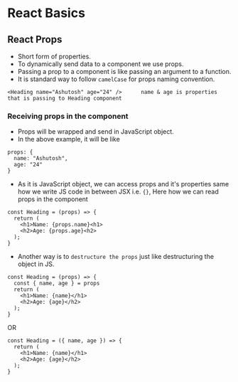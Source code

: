 # React Basics

## React Props
- Short form of properties.
- To dynamically send data to a component we use props.
- Passing a prop to a component is like passing an argument to a function.
- It is standard way to follow `camelCase` for props naming convention.
```
<Heading name="Ashutosh" age="24" />      name & age is properties that is passing to Heading component
```
### Receiving props in the component
- Props will be wrapped and send in JavaScript object.
- In the above example, it will be like
```
props: {
  name: "Ashutosh",
  age: "24"
}
```
- As it is JavaScript object, we can access props and it's properties same how we write JS code in between JSX i.e. `{}`, Here how we can read props in the component
```
const Heading = (props) => {
  return (
    <h1>Name: {props.name}<h1>
    <h2>Age: {props.age}<h2>
  );
}
```
- Another way is to `destructure the props` just like destructuring the object in JS.
```
const Heading = (props) => {
  const { name, age } = props
  return (
    <h1>Name: {name}</h1>
    <h2>Age: {age}</h2>
  );
}
```
OR
```
const Heading = ({ name, age }) => {
  return (
    <h1>Name: {name}</h1>
    <h2>Age: {age}</h2>
  );
}
```
